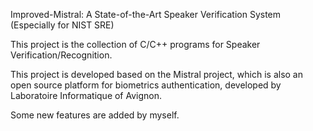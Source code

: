 Improved-Mistral: A State-of-the-Art Speaker Verification System (Especially for NIST SRE)

This project is the collection of C/C++ programs for Speaker Verification/Recognition.

This project is developed based on the Mistral project, which is also an open source platform for biometrics authentication, developed by Laboratoire Informatique of Avignon.

Some new features are added by myself.
